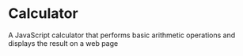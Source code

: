 # Calculator
A JavaScript calculator that performs basic arithmetic operations and displays the result on a web page
